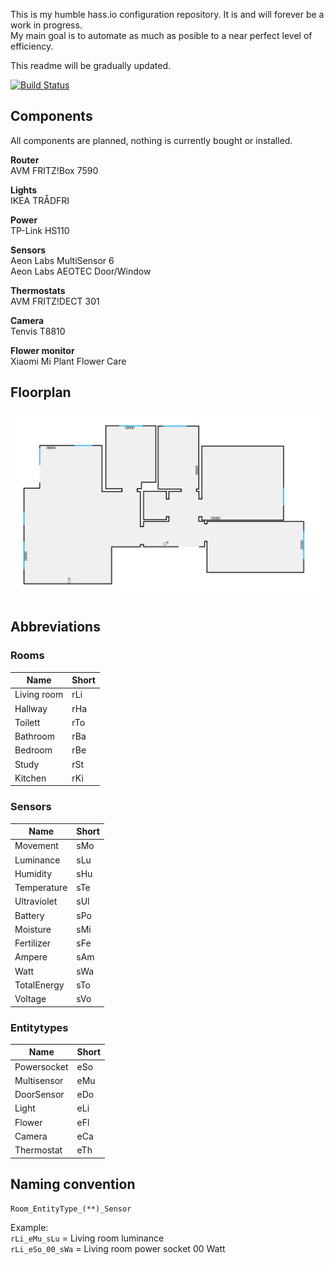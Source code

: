 This is my humble hass.io configuration repository. It is and will forever be a work in progress.  
My main goal is to automate as much as posible to a near perfect level of efficiency.

This readme will be gradually updated.

[![Build Status](https://travis-ci.org/Alexxtheonly/home-assistant-backup.svg?branch=master)](https://travis-ci.org/Alexxtheonly/home-assistant-backup)

## Components
All components are planned, nothing is currently bought or installed.

**Router**  
AVM FRITZ!Box 7590

**Lights**  
IKEA TRÅDFRI

**Power**  
TP-Link HS110

**Sensors**  
Aeon Labs MultiSensor 6  
Aeon Labs AEOTEC Door/Window

**Thermostats**  
AVM FRITZ!DECT 301

**Camera**  
Tenvis T8810

**Flower monitor**  
Xiaomi Mi Plant Flower Care

## Floorplan
![Image of floorplan](/images/floorplan.png)

## Abbreviations
### Rooms
|Name|Short|
|---|---|
|Living room|rLi|
|Hallway|rHa|
|Toilett|rTo|
|Bathroom|rBa|
|Bedroom|rBe|
|Study|rSt|
|Kitchen|rKi|

### Sensors

|Name|Short|
|---|---|
|Movement|sMo|
|Luminance|sLu|
|Humidity|sHu|
|Temperature|sTe|
|Ultraviolet|sUl|
|Battery|sPo|
|Moisture|sMi|
|Fertilizer|sFe|
|Ampere|sAm|
|Watt|sWa|
|TotalEnergy|sTo|
|Voltage|sVo|

### Entitytypes

|Name|Short|
|---|---|
|Powersocket|eSo|
|Multisensor|eMu|
|DoorSensor|eDo
|Light|eLi|
|Flower|eFl|
|Camera|eCa|
|Thermostat|eTh|

## Naming convention

`Room_EntityType_(**)_Sensor`  

Example:  
`rLi_eMu_sLu` = Living room luminance  
`rLi_eSo_00_sWa` = Living room power socket 00 Watt